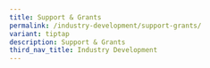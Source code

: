 ```yaml
---
title: Support & Grants
permalink: /industry-development/support-grants/
variant: tiptap
description: Support & Grants
third_nav_title: Industry Development
---
```

